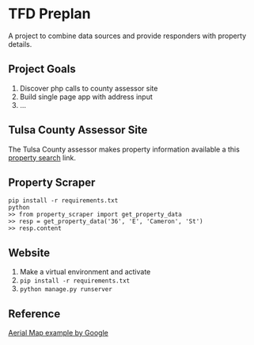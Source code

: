 # TFD Preplan

A project to combine data sources and provide responders with property details.

## Project Goals
1. Discover php calls to county assessor site
2. Build single page app with address input
3. ...


## Tulsa County Assessor Site

The Tulsa County assessor makes property information available a this [property search](
http://www.assessor.tulsacounty.org/assessor-property-search.php) link.



## Property Scraper

```
pip install -r requirements.txt
python
>> from property_scraper import get_property_data
>> resp = get_property_data('36', 'E', 'Cameron', 'St')
>> resp.content
```

## Website

1. Make a virtual environment and activate
2. `pip install -r requirements.txt`
3. `python manage.py runserver`


## Reference

[Aerial Map example by Google](https://developers.google.com/maps/documentation/javascript/examples/aerial-rotation)
